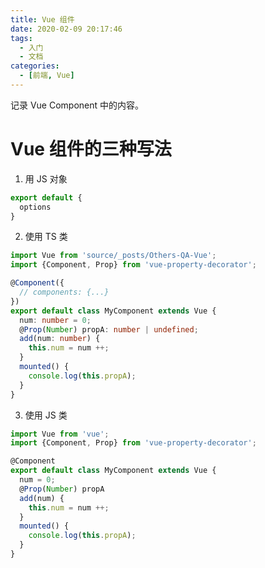 ```yaml
---
title: Vue 组件
date: 2020-02-09 20:17:46
tags:
  - 入门
  - 文档
categories:
  - [前端, Vue]
---
```


记录 Vue Component 中的内容。

<!-- more -->

# Vue 组件的三种写法

1. 用 JS 对象

```js
export default {
  options
}
```

2. 使用 TS 类

```typescript
import Vue from 'source/_posts/Others-QA-Vue';
import {Component, Prop} from 'vue-property-decorator';

@Component({
  // components: {...}
})
export default class MyComponent extends Vue {
  num: number = 0;
  @Prop(Number) propA: number | undefined;
  add(num: number) {
    this.num = num ++;
  }
  mounted() {
    console.log(this.propA);
  }
}
```

3. 使用 JS 类

```js
import Vue from 'vue';
import {Component, Prop} from 'vue-property-decorator';

@Component
export default class MyComponent extends Vue {
  num = 0;
  @Prop(Number) propA
  add(num) {
    this.num = num ++;
  }
  mounted() {
    console.log(this.propA);
  }
}
```

